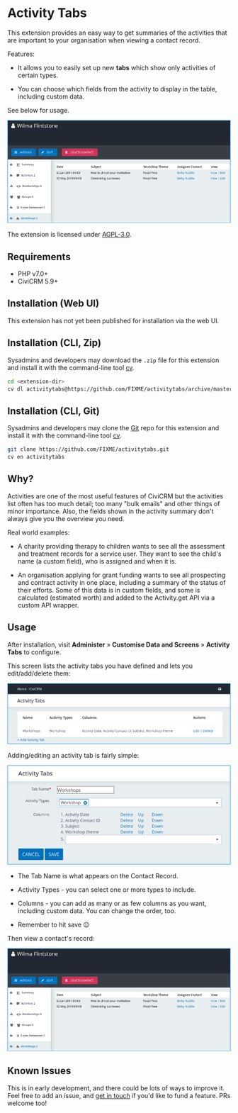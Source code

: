 # Activity Tabs

This extension provides an easy way to get summaries of the activities that are important to your organisation when viewing a contact record.

Features:

- It allows you to easily set up new **tabs** which show only activities of certain types.

- You can choose which fields from the activity to display in the table, including custom data.

See below for usage.

![Screenshot](/images/screenshot-tab.png)


The extension is licensed under [AGPL-3.0](LICENSE.txt).

## Requirements

* PHP v7.0+
* CiviCRM 5.9+

## Installation (Web UI)

This extension has not yet been published for installation via the web UI.

## Installation (CLI, Zip)

Sysadmins and developers may download the `.zip` file for this extension and
install it with the command-line tool [cv](https://github.com/civicrm/cv).

```bash
cd <extension-dir>
cv dl activitytabs@https://github.com/FIXME/activitytabs/archive/master.zip
```

## Installation (CLI, Git)

Sysadmins and developers may clone the [Git](https://en.wikipedia.org/wiki/Git) repo for this extension and
install it with the command-line tool [cv](https://github.com/civicrm/cv).

```bash
git clone https://github.com/FIXME/activitytabs.git
cv en activitytabs
```

## Why?

Activities are one of the most useful features of CiviCRM but the activities list often has too much detail; too many "bulk emails" and other things of minor importance. Also, the fields shown in the activity summary don't always give you the overview you need.

Real world examples:

- A charity providing therapy to children wants to see all the assessment and treatment records for a service user. They want to see the child's name (a custom field), who is assigned and when it is.

- An organisation applying for grant funding wants to see all prospecting and contract activity in one place, including a summary of the status of their efforts. Some of this data is in custom fields, and some is calculated (estimated worth) and added to the Activity.get API via a custom API wrapper.

## Usage

After installation, visit **Administer** » **Customise Data and Screens** » **Activity Tabs** to configure.

This screen lists the activity tabs you have defined and lets you edit/add/delete them:

![Screenshot](/images/screenshot-list.png)

Adding/editing an activity tab is fairly simple:

![Screenshot](/images/screenshot-config.png)

- The Tab Name is what appears on the Contact Record.

- Activity Types - you can select one or more types to include.

- Columns - you can add as many or as few columns as you want, including custom data. You can change the order, too.

- Remember to hit save 😉

Then view a contact's record:

![Screenshot](/images/screenshot-tab.png)


## Known Issues

This is in early development, and there could be lots of ways to improve it. Feel free to add an issue, and [get in touch](https://artfulrobot.uk/contact) if you'd like to fund a feature. PRs welcome too!
